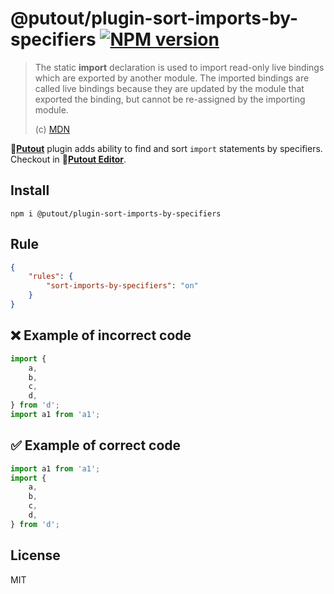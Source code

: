 # @putout/plugin-sort-imports-by-specifiers [![NPM version][NPMIMGURL]][NPMURL]

[NPMIMGURL]: https://img.shields.io/npm/v/@putout/plugin-sort-imports-by-specifiers.svg?style=flat&longCache=true
[NPMURL]: https://npmjs.org/package/@putout/plugin-sort-imports-by-specifiers "npm"

> The static **import** declaration is used to import read-only live bindings which are exported by another module.
> The imported bindings are called live bindings because they are updated by the module that exported the binding, but cannot be re-assigned by the importing module.
>
> (c) [MDN](https://developer.mozilla.org/en-US/docs/Web/JavaScript/Reference/Statements/import)

🐊[**Putout**](https://github.com/coderaiser/putout) plugin adds ability to find and sort `import` statements by specifiers. Checkout in 🐊[**Putout Editor**](https://putout.cloudcmd.io/#/gist/521e2ff199243a7ce1f65db7140c272e/28c0588281286f8a6765b8aa2ecabbfcde2973a7).

## Install

```
npm i @putout/plugin-sort-imports-by-specifiers
```

## Rule

```json
{
    "rules": {
        "sort-imports-by-specifiers": "on"
    }
}
```

## ❌ Example of incorrect code

```js
import {
    a,
    b,
    c,
    d,
} from 'd';
import a1 from 'a1';
```

## ✅ Example of correct code

```js
import a1 from 'a1';
import {
    a,
    b,
    c,
    d,
} from 'd';
```

## License

MIT
